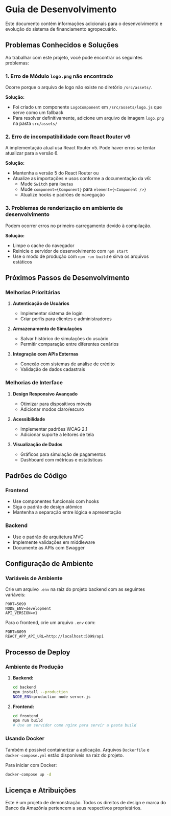 # Guia de Desenvolvimento

Este documento contém informações adicionais para o desenvolvimento e evolução do sistema de financiamento agropecuário.

## Problemas Conhecidos e Soluções

Ao trabalhar com este projeto, você pode encontrar os seguintes problemas:

### 1. Erro de Módulo `logo.png` não encontrado

Ocorre porque o arquivo de logo não existe no diretório `/src/assets/`.

**Solução:**
- Foi criado um componente `LogoComponent` em `/src/assets/logo.js` que serve como um fallback
- Para resolver definitivamente, adicione um arquivo de imagem `logo.png` na pasta `src/assets/`

### 2. Erro de incompatibilidade com React Router v6

A implementação atual usa React Router v5. Pode haver erros se tentar atualizar para a versão 6.

**Solução:**
- Mantenha a versão 5 do React Router ou
- Atualize as importações e usos conforme a documentação da v6:
  - Mude `Switch` para `Routes`
  - Mude `component={Component}` para `element={<Component />}`
  - Atualize hooks e padrões de navegação

### 3. Problemas de renderização em ambiente de desenvolvimento

Podem ocorrer erros no primeiro carregamento devido à compilação.

**Solução:**
- Limpe o cache do navegador
- Reinicie o servidor de desenvolvimento com `npm start`
- Use o modo de produção com `npm run build` e sirva os arquivos estáticos

## Próximos Passos de Desenvolvimento

### Melhorias Prioritárias

1. **Autenticação de Usuários**
   - Implementar sistema de login
   - Criar perfis para clientes e administradores

2. **Armazenamento de Simulações**
   - Salvar histórico de simulações do usuário
   - Permitir comparação entre diferentes cenários

3. **Integração com APIs Externas**
   - Conexão com sistemas de análise de crédito
   - Validação de dados cadastrais

### Melhorias de Interface

1. **Design Responsivo Avançado**
   - Otimizar para dispositivos móveis
   - Adicionar modos claro/escuro

2. **Acessibilidade**
   - Implementar padrões WCAG 2.1
   - Adicionar suporte a leitores de tela

3. **Visualização de Dados**
   - Gráficos para simulação de pagamentos
   - Dashboard com métricas e estatísticas

## Padrões de Código

### Frontend

- Use componentes funcionais com hooks
- Siga o padrão de design atômico
- Mantenha a separação entre lógica e apresentação

### Backend

- Use o padrão de arquitetura MVC
- Implemente validações em middleware
- Documente as APIs com Swagger

## Configuração de Ambiente

### Variáveis de Ambiente

Crie um arquivo `.env` na raiz do projeto backend com as seguintes variáveis:

```
PORT=5099
NODE_ENV=development
API_VERSION=v1
```

Para o frontend, crie um arquivo `.env` com:

```
PORT=8099
REACT_APP_API_URL=http://localhost:5099/api
```

## Processo de Deploy

### Ambiente de Produção

1. **Backend:**
   ```bash
   cd backend
   npm install --production
   NODE_ENV=production node server.js
   ```

2. **Frontend:**
   ```bash
   cd frontend
   npm run build
   # Use um servidor como nginx para servir a pasta build
   ```

### Usando Docker

Também é possível containerizar a aplicação. Arquivos `Dockerfile` e `docker-compose.yml` estão disponíveis na raiz do projeto.

Para iniciar com Docker:
```bash
docker-compose up -d
```

## Licença e Atribuições

Este é um projeto de demonstração. Todos os direitos de design e marca do Banco da Amazônia pertencem a seus respectivos proprietários.